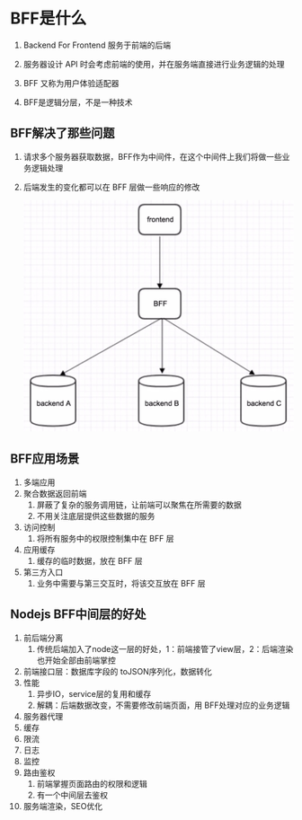# BFF是什么

1. Backend For Frontend 服务于前端的后端

2. 服务器设计 API 时会考虑前端的使用，并在服务端直接进行业务逻辑的处理

3. BFF 又称为用户体验适配器

4. BFF是逻辑分层，不是一种技术

   

## BFF解决了那些问题

1. 请求多个服务器获取数据，BFF作为中间件，在这个中间件上我们将做一些业务逻辑处理

2. 后端发生的变化都可以在 BFF 层做一些响应的修改

   ![BFF中间层](images/bff.jpg)



## BFF应用场景

1. 多端应用
2. 聚合数据返回前端
   1. 屏蔽了复杂的服务调用链，让前端可以聚焦在所需要的数据
   2. 不用关注底层提供这些数据的服务
3. 访问控制
   1. 将所有服务中的权限控制集中在 BFF 层
4. 应用缓存
   1. 缓存的临时数据，放在 BFF 层
5. 第三方入口
   1. 业务中需要与第三交互时，将该交互放在 BFF 层





## Nodejs BFF中间层的好处

1. 前后端分离
   1. 传统后端加入了node这一层的好处，1：前端接管了view层，2：后端渲染也开始全部由前端掌控
2. 前端接口层：数据库字段的 toJSON序列化，数据转化
3. 性能
   1. 异步IO，service层的复用和缓存
   2. 解耦：后端数据改变，不需要修改前端页面，用 BFF处理对应的业务逻辑
4. 服务器代理
5. 缓存
6. 限流
7. 日志
8. 监控
9. 路由鉴权
   1. 前端掌握页面路由的权限和逻辑
   2. 有一个中间层去鉴权
10. 服务端渲染，SEO优化